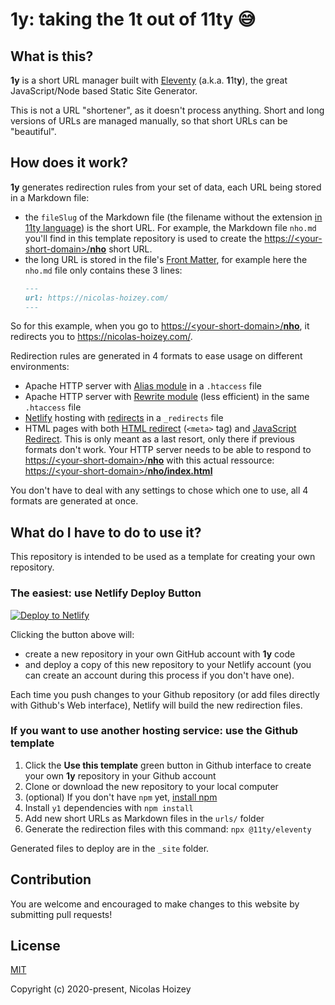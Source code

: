 # **1y**: taking the 1t out of 11ty 😅

## What is this?

**1y** is a short URL manager built with [Eleventy](https://www.11ty.dev/) (a.k.a. **1**1t**y**), the great JavaScript/Node based Static Site Generator.

This is not a URL "shortener", as it doesn't process anything. Short and long versions of URLs are managed manually, so that short URLs can be "beautiful".

## How does it work?

**1y** generates redirection rules from your set of data, each URL being stored in a Markdown file:
- the `fileSlug` of the Markdown file (the filename without the extension [in 11ty language](https://www.11ty.dev/docs/data/#page-variable-contents)) is the short URL. For example, the Markdown file `nho.md` you'll find in this template repository is used to create the [https://\<your-short-domain\>/**nho**](https://<your-short-domain>/nho) short URL.
- the long URL is stored in the file's [Front Matter](https://www.11ty.dev/docs/data-frontmatter/), for example here the `nho.md` file only contains these 3 lines:
    ```markdown
    ---
    url: https://nicolas-hoizey.com/
    ---
    ```

So for this example, when you go to [https://\<your-short-domain\>/**nho**](https://<your-short-domain>/nho), it redirects you to <https://nicolas-hoizey.com/>.

Redirection rules are generated in 4 formats to ease usage on different environments:
- Apache HTTP server with [Alias module](https://httpd.apache.org/docs/current/en/mod/mod_alias.html) in a `.htaccess` file
- Apache HTTP server with [Rewrite module](https://httpd.apache.org/docs/current/en/mod/mod_rewrite.html) (less efficient) in the same `.htaccess` file
- [Netlify](https://netlify.com/) hosting with [redirects](https://docs.netlify.com/routing/redirects/) in a `_redirects` file
- HTML pages with both [HTML redirect](https://css-tricks.com/redirect-web-page/#article-header-id-1) (`<meta>` tag) and [JavaScript Redirect](https://css-tricks.com/redirect-web-page/#article-header-id-2). This is only meant as a last resort, only there if previous formats don't work. Your HTTP server needs to be able to respond to [https://\<your-short-domain\>/**nho**](https://<your-short-domain>/nho) with this actual ressource: [https://\<your-short-domain\>/**nho/index.html**](https://<your-short-domain>/nho/index.html)

You don't have to deal with any settings to chose which one to use, all 4 formats are generated at once.

## What do I have to do to use it?

This repository is intended to be used as a template for creating your own repository.

### The easiest: use Netlify Deploy Button

[![Deploy to Netlify](https://www.netlify.com/img/deploy/button.svg)](https://app.netlify.com/start/deploy?repository=https://github.com/nhoizey/1y&stack=cms)

Clicking the button above will:
- create a new repository in your own GitHub account with **1y** code
- and deploy a copy of this new repository to your Netlify account (you can create an account during this process if you don't have one).

Each time you push changes to your Github repository (or add files directly with Github's Web interface), Netlify will build the new redirection files.

### If you want to use another hosting service: use the Github template

1. Click the **Use this template** green button in Github interface to create your own **1y** repository in your Github account
1. Clone or download the new repository to your local computer
1. (optional) If you don't have `npm` yet, [install npm](https://www.npmjs.com/get-npm)
1. Install `y1` dependencies with `npm install`
1. Add new short URLs as Markdown files in the `urls/` folder
1. Generate the redirection files with this command: `npx @11ty/eleventy`

Generated files to deploy are in the `_site` folder.

## Contribution

You are welcome and encouraged to make changes to this website by submitting pull requests!

## License

[MIT](http://opensource.org/licenses/MIT)

Copyright (c) 2020-present, Nicolas Hoizey
